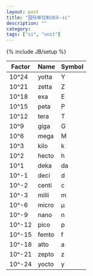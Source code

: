 ```yaml
---
layout: post
title: "国际单位制词头-si"
description: ""
category: 
tags: ["si", "unit"]
---
```

{% include JB/setup %}

Factor | Name  |  Symbol
-------|-------| ------
10^24  | yotta | Y
10^21  | zetta | Z
10^18  | exa   | E
10^15  | peta  | P
10^12  | tera  | T
10^9   | giga  | G
10^6   | mega  | M
10^3   | kilo  | k
10^2   | hecto | h
10^1   | deka  | da
10^-1  | deci  | d
10^-2  | centi | c
10^-3  | milli | m
10^-6  | micro | µ
10^-9  | nano  | n
10^-12 | pico  | p
10^-15 | femto | f
10^-18 | atto  | a
10^-21 | zepto | z
10^-24 | yocto | y